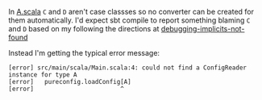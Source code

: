 In [A.scala](src/main/scala/A.scala) `C` and `D` aren't case classses so no converter can be created for them automatically.
I'd expect sbt compile to report something blaming `C` and `D` based on my following the directions at [debugging-implicits-not-found](https://pureconfig.github.io/docs/debugging-implicits-not-found.html)

Instead I'm getting the typical error message:

```
[error] src/main/scala/Main.scala:4: could not find a ConfigReader instance for type A
[error]   pureconfig.loadConfig[A]
[error]                        ^
```

